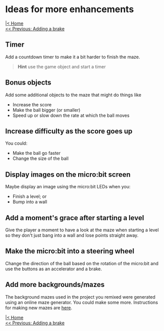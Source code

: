 # Ideas for more enhancements

[|< Home](../README.md)  
[<< Previous: Adding a brake](./maze4.md)

## Timer

Add a countdown timer to make it a bit harder to finish the maze.

> **Hint** use the game object and start a timer

## Bonus objects

Add some additional objects to the maze that might do things like

* Increase the score
* Make the ball bigger (or smaller)
* Speed up or slow down the rate at which the ball moves

## Increase difficulty as the score goes up

You could:

* Make the ball go faster
* Change the size of the ball

## Display images on the micro:bit screen

Maybe display an image using the micro:bit LEDs when you:

* Finish a level; or
* Bump into a wall

## Add a moment's grace after starting a level

Give the player a moment to have a look at the maze when starting a level so they don't just bang into a wall and lose points straight away.

## Make the micro:bit into a steering wheel

Change the direction of the ball based on the rotation of the micro:bit and use the buttons as an accelerator and a brake.

## Add more backgrounds/mazes

The background mazes used in the project you remixed were generated using an online maze generator. You could make some more. Instructions for making new mazes are [here](./maze-images/README.md).

[|< Home](../README.md)  
[<< Previous: Adding a brake](./maze4.md)
